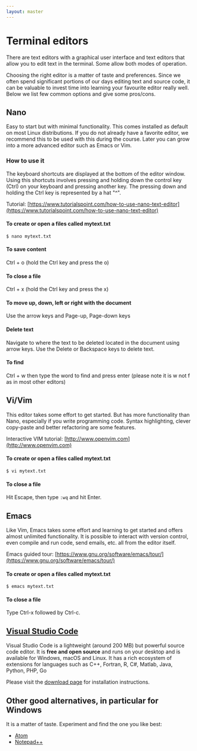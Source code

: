 ```yaml
---
layout: master
---
```


# Terminal editors

There are text editors with a graphical user interface and text editors that
allow you to edit text in the terminal. Some allow both modes of operation.

Choosing the right editor is a matter of taste and preferences. Since we often
spend significant portions of our days editing text and source code, it can be
valuable to invest time into learning your favourite editor really well. Below
we list few common options and give some pros/cons.


## Nano

Easy to start but with minimal functionality. This comes installed as default
on most Linux distributions.  If you do not already have a favorite editor, we
recommend this to be used with this during the course. Later you can grow into a more
advanced editor such as Emacs or Vim.


### How to use it

The keyboard shortcuts are displayed at the bottom of the editor window. Using
this shortcuts involves pressing and holding down the control key (Ctrl) on
your keyboard and pressing another key. The pressing down and holding the Ctrl
key is represented by a hat "^".

Tutorial: [https://www.tutorialspoint.com/how-to-use-nano-text-editor](https://www.tutorialspoint.com/how-to-use-nano-text-editor)

#### To create or open a files called mytext.txt

```shell
$ nano mytext.txt
```

#### To save content

Ctrl + o (hold the Ctrl key and press the o)

#### To close a file

Ctrl + x (hold the Ctrl key and press the x)

#### To move up, down, left or right with the document

Use the arrow keys and Page-up, Page-down keys

#### Delete text

Navigate to where the text to be deleted located in the document using arrow keys. Use the Delete or Backspace keys to delete text.

#### To find

Ctrl + w then type the word to find and press enter (please note it is w not f as in most other editors)


## Vi/Vim

This editor takes some effort to get started. But has more functionality
than Nano, especially if you write programming code. Syntax highlighting,
clever copy-paste and better refactoring are some features.

Interactive VIM tutorial: [http://www.openvim.com](http://www.openvim.com)

#### To create or open a files called mytext.txt

```shell
$ vi mytext.txt
```

#### To close a file

Hit Escape, then type `:wq` and hit Enter.


## Emacs

Like Vim, Emacs takes some effort and learning to get started and offers almost unlimited
functionality. It is possible to interact with version control, even compile and run code,
send emails, etc. all from the editor itself.

Emacs guided tour: [https://www.gnu.org/software/emacs/tour/](https://www.gnu.org/software/emacs/tour/)

#### To create or open a files called mytext.txt

```shell
$ emacs mytext.txt
```

#### To close a file

Type Ctrl-x followed by Ctrl-c.


## [Visual Studio Code](https://code.visualstudio.com)

Visual Studio Code is a lightweight (around 200 MB) but powerful source code
editor. It is **free and open source** and runs on your desktop and is
available for Windows, macOS and Linux.  It has a rich ecosystem of extensions
for languages such as C++, Fortran, R, C#, Matlab, Java, Python, PHP, Go

Please visit the [download page](https://code.visualstudio.com/Download) for installation instructions.


## Other good alternatives, in particular for Windows

It is a matter of taste. Experiment and find the one you like best:

- [Atom](https://atom.io)
- [Notepad++](https://notepad-plus-plus.org)
